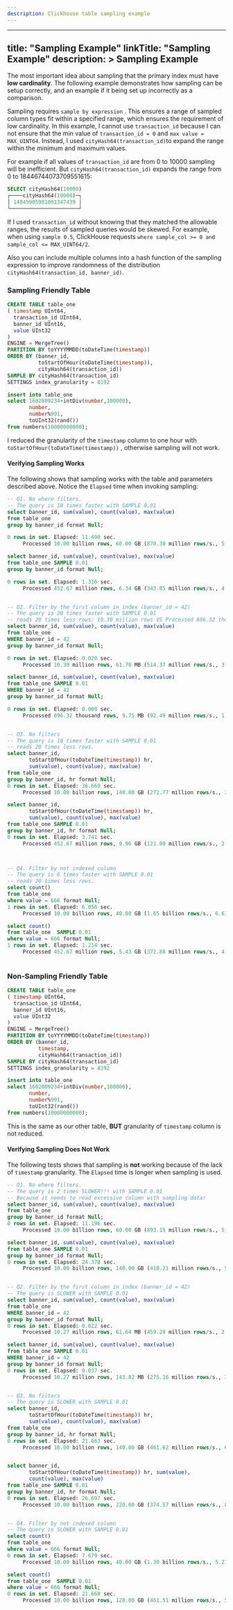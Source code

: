 ```yaml
---
description: Clickhouse table sampling example
---
```


---
title: "Sampling Example"
linkTitle: "Sampling Example"
description: >
    Sampling Example
---

The most important idea about sampling that the primary index must have **low cardinality**. The following example demonstrates how sampling can be setup correctly, and an example if it being set up incorrectly as a comparison.

Sampling requires `sample by expression` .  This ensures a range of sampled column types fit within a specified range, which ensures the requirement of low cardinality. In this example, I cannot use `transaction_id` because I can not ensure that the min value of `transaction_id = 0` and `max value = MAX_UINT64`. Instead, I used `cityHash64(transaction_id)`to expand the range within the minimum and maximum values.  

For example if all values of `transaction_id` are from 0 to 10000 sampling will be inefficient.  But `cityHash64(transaction_id)` expands the range from 0 to 18446744073709551615:

```sql
SELECT cityHash64(10000)
┌────cityHash64(10000)─┐
│ 14845905981091347439 │
└──────────────────────┘
```

If I used `transaction_id` without knowing that they matched the allowable ranges, the results of sampled queries would be skewed. For example, when using `sample 0.5`, ClickHouse  requests `where sample_col >= 0 and sample_col <= MAX_UINT64/2`.

Also you can include multiple columns into a hash function of the sampling expression to improve randomness of the distribution `cityHash64(transaction_id, banner_id)`.

### Sampling Friendly Table

```sql
CREATE TABLE table_one
( timestamp UInt64,
  transaction_id UInt64,
  banner_id UInt16,
  value UInt32
)
ENGINE = MergeTree()
PARTITION BY toYYYYMMDD(toDateTime(timestamp))
ORDER BY (banner_id, 
          toStartOfHour(toDateTime(timestamp)),  
          cityHash64(transaction_id))
SAMPLE BY cityHash64(transaction_id)
SETTINGS index_granularity = 8192

insert into table_one 
select 1602809234+intDiv(number,100000), 
       number, 
       number%991, 
       toUInt32(rand())
from numbers(10000000000);
```

I reduced the granularity of the `timestamp` column to one hour with `toStartOfHour(toDateTime(timestamp))` , otherwise sampling will not work.

#### Verifying Sampling Works

The following shows that sampling works with the table and parameters described above.  Notice the `Elapsed` time when invoking sampling:

```sql
-- Q1. No where filters. 
-- The query is 10 times faster with SAMPLE 0.01
select banner_id, sum(value), count(value), max(value)
from table_one 
group by banner_id format Null;

0 rows in set. Elapsed: 11.490 sec. 
     Processed 10.00 billion rows, 60.00 GB (870.30 million rows/s., 5.22 GB/s.)

select banner_id, sum(value), count(value), max(value)
from table_one SAMPLE 0.01
group by banner_id format Null;

0 rows in set. Elapsed: 1.316 sec. 
     Processed 452.67 million rows, 6.34 GB (343.85 million rows/s., 4.81 GB/s.)


-- Q2. Filter by the first column in index (banner_id = 42)
-- The query is 20 times faster with SAMPLE 0.01
-- reads 20 times less rows: 10.30 million rows VS Processed 696.32 thousand rows
select banner_id, sum(value), count(value), max(value)
from table_one 
WHERE banner_id = 42
group by banner_id format Null;

0 rows in set. Elapsed: 0.020 sec. 
     Processed 10.30 million rows, 61.78 MB (514.37 million rows/s., 3.09 GB/s.)

select banner_id, sum(value), count(value), max(value)
from table_one SAMPLE 0.01
WHERE banner_id = 42
group by banner_id format Null;

0 rows in set. Elapsed: 0.008 sec. 
     Processed 696.32 thousand rows, 9.75 MB (92.49 million rows/s., 1.29 GB/s.)


-- Q3. No filters
-- The query is 10 times faster with SAMPLE 0.01
-- reads 20 times less rows.
select banner_id, 
       toStartOfHour(toDateTime(timestamp)) hr, 
       sum(value), count(value), max(value)
from table_one 
group by banner_id, hr format Null;
0 rows in set. Elapsed: 36.660 sec. 
     Processed 10.00 billion rows, 140.00 GB (272.77 million rows/s., 3.82 GB/s.)

select banner_id, 
       toStartOfHour(toDateTime(timestamp)) hr, 
       sum(value), count(value), max(value)
from table_one SAMPLE 0.01
group by banner_id, hr format Null;
0 rows in set. Elapsed: 3.741 sec. 
     Processed 452.67 million rows, 9.96 GB (121.00 million rows/s., 2.66 GB/s.)



-- Q4. Filter by not indexed column
-- The query is 6 times faster with SAMPLE 0.01
-- reads 20 times less rows.
select count()
from table_one 
where value = 666 format Null;
1 rows in set. Elapsed: 6.056 sec. 
     Processed 10.00 billion rows, 40.00 GB (1.65 billion rows/s., 6.61 GB/s.)

select count()
from table_one  SAMPLE 0.01
where value = 666 format Null;
1 rows in set. Elapsed: 1.214 sec. 
     Processed 452.67 million rows, 5.43 GB (372.88 million rows/s., 4.47 GB/s.)
     
```

### Non-Sampling Friendly Table

```sql
CREATE TABLE table_one
( timestamp UInt64,
  transaction_id UInt64,
  banner_id UInt16,
  value UInt32
)
ENGINE = MergeTree()
PARTITION BY toYYYYMMDD(toDateTime(timestamp))
ORDER BY (banner_id, 
          timestamp, 
          cityHash64(transaction_id))
SAMPLE BY cityHash64(transaction_id)
SETTINGS index_granularity = 8192

insert into table_one 
select 1602809234+intDiv(number,100000), 
       number, 
       number%991, 
       toUInt32(rand())
from numbers(10000000000);
```

This is the same as our other table, **BUT** granularity of `timestamp` column is not reduced.

#### Verifying Sampling Does Not Work

The following tests shows that sampling is **not** working because of the lack of `timestamp` granularity.  The `Elapsed` time is longer when sampling is used.

```sql
-- Q1. No where filters. 
-- The query is 2 times SLOWER!!! with SAMPLE 0.01
-- Because it needs to read excessive column with sampling data!
select banner_id, sum(value), count(value), max(value)
from table_one 
group by banner_id format Null;
0 rows in set. Elapsed: 11.196 sec. 
     Processed 10.00 billion rows, 60.00 GB (893.15 million rows/s., 5.36 GB/s.)

select banner_id, sum(value), count(value), max(value)
from table_one SAMPLE 0.01
group by banner_id format Null;
0 rows in set. Elapsed: 24.378 sec. 
     Processed 10.00 billion rows, 140.00 GB (410.21 million rows/s., 5.74 GB/s.)


-- Q2. Filter by the first column in index (banner_id = 42)
-- The query is SLOWER with SAMPLE 0.01
select banner_id, sum(value), count(value), max(value)
from table_one 
WHERE banner_id = 42
group by banner_id format Null;
0 rows in set. Elapsed: 0.022 sec. 
     Processed 10.27 million rows, 61.64 MB (459.28 million rows/s., 2.76 GB/s.)

select banner_id, sum(value), count(value), max(value)
from table_one SAMPLE 0.01
WHERE banner_id = 42
group by banner_id format Null;
0 rows in set. Elapsed: 0.037 sec. 
     Processed 10.27 million rows, 143.82 MB (275.16 million rows/s., 3.85 GB/s.)


-- Q3. No filters
-- The query is SLOWER with SAMPLE 0.01
select banner_id, 
       toStartOfHour(toDateTime(timestamp)) hr, 
       sum(value), count(value), max(value)
from table_one 
group by banner_id, hr format Null;
0 rows in set. Elapsed: 21.663 sec. 
     Processed 10.00 billion rows, 140.00 GB (461.62 million rows/s., 6.46 GB/s.)


select banner_id, 
       toStartOfHour(toDateTime(timestamp)) hr, sum(value), 
       count(value), max(value)
from table_one SAMPLE 0.01
group by banner_id, hr format Null;
0 rows in set. Elapsed: 26.697 sec. 
     Processed 10.00 billion rows, 220.00 GB (374.57 million rows/s., 8.24 GB/s.)


-- Q4. Filter by not indexed column
-- The query is SLOWER with SAMPLE 0.01
select count()
from table_one 
where value = 666 format Null;
0 rows in set. Elapsed: 7.679 sec. 
     Processed 10.00 billion rows, 40.00 GB (1.30 billion rows/s., 5.21 GB/s.)

select count()
from table_one  SAMPLE 0.01
where value = 666 format Null;
0 rows in set. Elapsed: 21.668 sec. 
     Processed 10.00 billion rows, 120.00 GB (461.51 million rows/s., 5.54 GB/s.)

```

